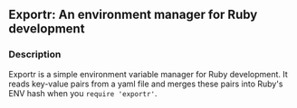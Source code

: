 ## Exportr: An environment manager for Ruby development

### Description

Exportr is a simple environment variable manager for Ruby development. It reads key-value pairs from a yaml file and merges these pairs into Ruby's ENV hash
when you `require 'exportr'`.


